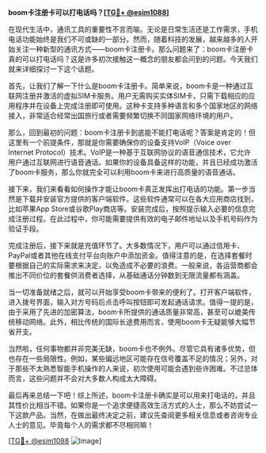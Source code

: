 **boom卡注册卡可以打电话吗？[[TG💪+ @esim1088](https://t.me/s/esim1088)]**

在现代生活中，通讯工具的重要性不言而喻。无论是日常生活还是工作需求，手机电话功能始终是我们不可或缺的一部分。然而，随着科技的发展，越来越多的人开始关注一种新型的通讯方式——boom卡注册卡。那么问题来了：boom卡注册卡真的可以打电话吗？这是许多初次接触这一概念的朋友都会问到的问题。今天我们就来详细探讨一下这个话题。

首先，让我们了解一下什么是boom卡注册卡。简单来说，boom卡是一种通过互联网注册并激活的虚拟SIM卡服务。用户无需购买实体SIM卡，只需下载相应的应用程序并在设备上完成注册即可使用。这种卡支持多种语言和多个国家地区的网络接入，非常适合经常出国旅行或者需要频繁切换不同国家网络环境的用户。

那么，回到最初的问题：boom卡注册卡到底能不能打电话呢？答案是肯定的！但这里有一个前提条件，那就是你需要确保你的设备支持VoIP（Voice over Internet Protocol）技术。VoIP是一种基于互联网协议的语音通信技术，它允许用户通过互联网进行语音通话。如果你的设备具备这样的功能，并且已经成功激活了boom卡服务，那么你就完全可以利用boom卡来进行高质量的语音通话。

接下来，我们来看看如何操作才能让boom卡真正发挥出打电话的功能。第一步当然是下载并安装官方提供的客户端软件。这些软件通常可以在各大应用商店找到，比如苹果App Store或谷歌Play商店等。安装完成后，按照提示输入必要的信息完成注册过程。在此过程中，你可能需要提供有效的电子邮件地址以及手机号码作为验证手段。

完成注册后，接下来就是充值环节了。大多数情况下，用户可以通过信用卡、PayPal或者其他在线支付平台向账户中添加资金。值得注意的是，在选择套餐时要根据自己的实际需求来决定，以免造成不必要的浪费。一般来说，各运营商都会推出不同价位的套餐供消费者选择，从基础通话分钟数到无限流量都有涵盖。

当一切准备就绪之后，就可以开始享受boom卡带来的便利了。打开客户端软件，进入拨号界面，输入对方号码后点击呼叫按钮即可发起通话请求。值得一提的是，由于采用了先进的加密算法，boom卡所提供的通话质量非常高，甚至可以媲美传统移动网络。此外，相比传统的国际长途费用而言，使用boom卡无疑能够大幅节省开支。

当然啦，任何事物都并非完美无缺，boom卡也不例外。尽管它具有诸多优势，但也存在一些局限性。例如，某些偏远地区可能存在信号覆盖不足的情况；另外，对于那些不太熟悉智能手机操作的人来说，初次使用可能会遇到些许困难。不过总体而言，这些问题并不会对大多数人构成太大障碍。

最后再来总结一下吧！综上所述，boom卡注册卡确实是可以用来打电话的，并且其性价比相当不错。如果你是一个追求便捷高效生活方式的人士，那么不妨尝试一下这款产品。当然，在做出最终决定之前，建议先查阅更多相关信息或者咨询专业人士的意见。毕竟每个人的需求都不尽相同嘛！

[[TG💪+ @esim1088](https://t.me/s/esim1088) ![Image](https://i.postimg.cc/4NQfJmqS/Snipaste-2025-05-13-00-14-12.png)]
